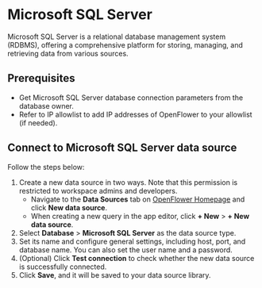 # Microsoft SQL Server

Microsoft SQL Server is a relational database management system (RDBMS), offering a comprehensive platform for storing, managing, and retrieving data from various sources.

## Prerequisites

* Get Microsoft SQL Server database connection parameters from the database owner.
* Refer to IP allowlist to add IP addresses of OpenFlower to your allowlist (if needed).

## Connect to Microsoft SQL Server data source

Follow the steps below:

1. Create a new data source in two ways. Note that this permission is restricted to workspace admins and developers.
   * Navigate to the **Data Sources** tab on [OpenFlower Homepage](https://prod-us1.openflower.org) and click **New data source**.
   * When creating a new query in the app editor, click **+ New** > **+ New data source**.
2. Select **Database** > **Microsoft SQL Server** as the data source type.
3. Set its name and configure general settings, including host, port, and database name. You can also set the user name and a password.
4. (Optional) Click **Test connection** to check whether the new data source is successfully connected.
5. Click **Save**, and it will be saved to your data source library.
